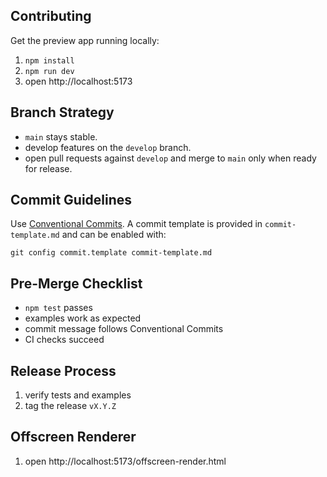## Contributing

Get the preview app running locally:

1. `npm install`
2. `npm run dev`
3. open http://localhost:5173

## Branch Strategy

- `main` stays stable.
- develop features on the `develop` branch.
- open pull requests against `develop` and merge to `main` only when ready for release.

## Commit Guidelines

Use [Conventional Commits](https://www.conventionalcommits.org/).
A commit template is provided in `commit-template.md` and can be enabled with:

```
git config commit.template commit-template.md
```

## Pre-Merge Checklist

- `npm test` passes
- examples work as expected
- commit message follows Conventional Commits
- CI checks succeed

## Release Process

1. verify tests and examples
2. tag the release `vX.Y.Z`

## Offscreen Renderer

1. open http://localhost:5173/offscreen-render.html
